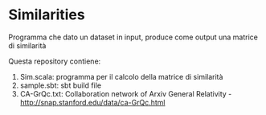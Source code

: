# Similarities
Programma che dato un dataset in input, produce come output una matrice di similarità

Questa repository contiene:
1) Sim.scala: programma per il calcolo della matrice di similarità
2) sample.sbt: sbt build file
3) CA-GrQc.txt: Collaboration network of Arxiv General Relativity - http://snap.stanford.edu/data/ca-GrQc.html
